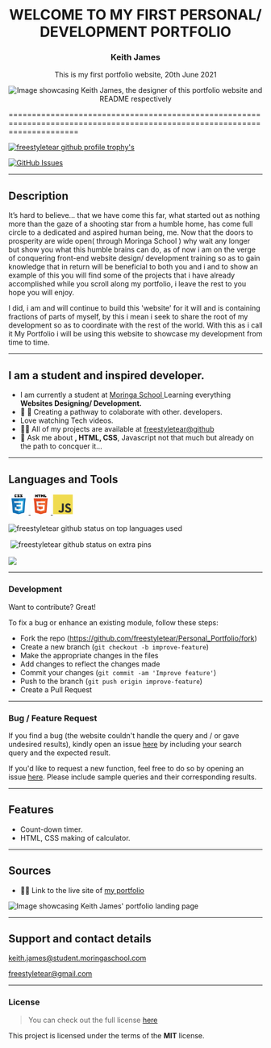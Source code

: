 <h1 align=center > WELCOME TO MY FIRST PERSONAL/ DEVELOPMENT PORTFOLIO </h1>

<h3 align=center >Keith James</h3>

<p align=center >This is my first portfolio website, 20th June 2021</p>
<p align="center"> <img width="300" height="300" src="https://avatars.githubusercontent.com/u/85235878?v=4" alt="Image showcasing Keith James, the designer of this portfolio website and README respectively" /> </p>

===========================================================================================================================
<p align="left"> <a href="https://github.com/ryo-ma/github-profile-trophy"><img src="https://github-profile-trophy.vercel.app/?username=freestyletear" alt="freestyletear github profile trophy's" /></a> </p>

[![GitHub Issues](https://img.shields.io/github/issues/freestyletear/Personal_Portfolio)](https://freestyletear.github.io/Personal_Portfolio/issues)

---

## Description
It’s hard to believe… that we have come this far, what started out as nothing more than the gaze of a shooting star from a humble home, has come full circle to a dedicated and aspired human being, me. Now that the doors to prosperity are wide open( through Moringa School ) why wait any longer but show you what this humble brains can do, as of now i am on the verge of conquering front-end website design/ development training so as to gain knowledge that in return will be beneficial to both you and i and to show an example of this you will find some of the projects that i have already accomplished while you scroll along my portfolio, i leave the rest to you hope you will enjoy.

I did, i am and will continue to build this 'website' for it will and is containing fractions of parts of myself, by this i mean i seek to share the root of my development so as to coordinate with the rest of the world. With this as i call it My Portfolio i will be using this website to showcase my development from time to time.

---
## I am a student and inspired developer.
- I am currently a student at [Moringa School ][website]Learning everything **Websites Designing/ Development.**
- 🌱 👯 Creating a pathway to colaborate with other. developers.
- Love watching Tech videos.
- 👨‍💻 All of my projects are available at [freestyletear@github][website-2]
- 💬 Ask me about **, HTML, CSS**, Javascript not that much but already on the path to concquer it...

---
## Languages and Tools
<p align="left"> <a href="https://www.w3schools.com/css/" target="_blank"> <img src="https://raw.githubusercontent.com/devicons/devicon/master/icons/css3/css3-original-wordmark.svg" alt="css3" width="40" height="40"/> </a> <a href="https://www.w3.org/html/" target="_blank"> <img src="https://raw.githubusercontent.com/devicons/devicon/master/icons/html5/html5-original-wordmark.svg" alt="html5" width="40" height="40"/> </a> <a href="https://developer.mozilla.org/en-US/docs/Web/JavaScript" target="_blank"> <img src="https://raw.githubusercontent.com/devicons/devicon/master/icons/javascript/javascript-original.svg" alt="javascript" width="40" height="40"/> </a> </p>

<p><img align="center" src="https://github-readme-stats.vercel.app/api/top-langs?username=freestyletear&show_icons=true&locale=en&layout=compact" alt="freestyletear github status on top languages used" /></p>

<p>&nbsp;<img align="center" src="https://github-readme-stats.vercel.app/api?username=freestyletear&show_icons=true&locale=en" alt="freestyletear github status on extra pins" /></p>

<p><img align="center" src="https://github-readme-streak-stats.herokuapp.com/?user=freestyletear&" /></p>

---
### Development
Want to contribute? Great!

To fix a bug or enhance an existing module, follow these steps:

- Fork the repo (<https://github.com/freestyletear/Personal_Portfolio/fork>)
- Create a new branch (`git checkout -b improve-feature`)
- Make the appropriate changes in the files
- Add changes to reflect the changes made
- Commit your changes (`git commit -am 'Improve feature'`)
- Push to the branch (`git push origin improve-feature`)
- Create a Pull Request 

---
### Bug / Feature Request

If you find a bug (the website couldn't handle the query and / or gave undesired results), kindly open an issue [here](https://github.com/freestyletear/Personal_Portfolio/issues/new) by including your search query and the expected result.

If you'd like to request a new function, feel free to do so by opening an issue [here](https://github.com/freestyletear/Personal_Portfolio/issues/new). Please include sample queries and their corresponding results.

---
## Features
- Count-down timer.
- HTML, CSS making of calculator.

---
## Sources

- 👨‍💻 Link to the live site of [my portfolio][website-3]
<p align="left"> <img width="300" height="300" src="https://raw.githubusercontent.com/freestyletear/Personal_Portfolio/master/Images/R1.png" alt="Image showcasing Keith James' portfolio landing page" /> </p>


---
## Support and contact details

keith.james@student.moringaschool.com

freestyletear@gmail.com

---
### License
>You can check out the full license [here][website-4]

This project is licensed under the terms of the **MIT** license.


[website]: https://moringaschool.com/
[website-2]: https://github.com/freestyletear?tab=repositories
[website-3]: https://freestyletear.github.io/Personal_Portfolio/
[website-4]: https://github.com/freestyletear/Personal_Portfolio/blob/master/LICENCE